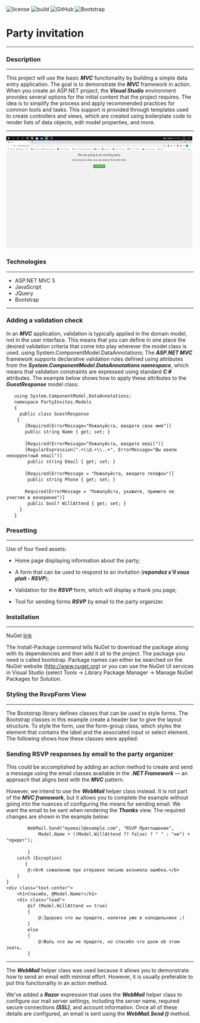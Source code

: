 ![license](https://img.shields.io/badge/license-Mit-green?style=plastic)
![build](https://img.shields.io/badge/build-passing-1CB265?style=plastic&logo=appveyor)
![GitHub](https://img.shields.io/badge/.Net-passing-318CE7?style=plastic&logo=github)
![Bootstrap](https://img.shields.io/badge/Bootstrap-3.4.1-9457EB?style=plastic&logo=Bootstrap)



# Party invitation
___


### Description
___
This project will use the basic  ***MVC***  functionality by building a simple data entry application. The goal is to demonstrate the ***MVC*** framework in action.
When you create an ASP.NET project, the ***Visual Studio*** environment provides several options for the initial content that the project requires. The idea is to simplify the process and apply recommended practices for common tools and tasks. This support is provided through templates used to create controllers and views, which are created using boilerplate code to render lists of data objects, edit model properties, and more.
___
<img src="https://github.com/Allseeingeye99/PartyInvites/blob/master/20.gif" width="500" height="300">

### Technologies
___
- ASP.NET MVC 5
- JavaScript
- JQuery
- Bootstrap 
___
### Adding a validation check
In an ***MVC*** application, validation is typically applied in the domain model, not in the user interface. This means that you can define in one place the desired validation criteria that come into play wherever the model class is used.
using System.ComponentModel.DataAnnotations;
The ***ASP.NET MVC*** framework supports declarative validation rules defined using attributes from the ***System.ComponentModel***.***DataAnnotations namespace***, which means that validation constraints are expressed using standard ***C #*** attributes. The example below shows how to apply these attributes to the ***GuestResponse*** model class:

       using System.ComponentModel.DataAnnotations;
       namespace PartyInvites.Models
       {
         public class GuestResponse
        {
           [Required(ErrorMessage="Пожалуйста, введите свое имя")]
           public string Name { get; set; }

           [Required(ErrorMessage="Пожалуйста, введите email")]
           [RegularExpression(".+\\@.+\\..+", ErrorMessage="Вы ввели некорректный email")]
            public string Email { get; set; }

           [Required(ErrorMessage = "Пожалуйста, введите телефон")]
            public string Phone { get; set; }

           Required(ErrorMessage = "Пожалуйста, укажите, примите ли участие в вечеринке")]
            public bool? WillAttend { get; set; }
         }
       }



### Presetting
___
Use of four fixed assets:

- Home page displaying information about the party;

- A form that can be used to respond to an invitation (***repondez s'il vous plait - RSVP***);

- Validation for the ***RSVP*** form, which will display a thank you page;

- Tool for sending forms ***RSVP*** by email to the party organizer.
### Installation
___
NuGet [link](https://www.nuget.org/)

The Install-Package command tells NuGet to download the package along with its dependencies and then add it all to the project. The package you need is called bootstrap. Package names can either be searched on the NuGet website (http://www.nuget.org) or you can use the NuGet UI services in Visual Studio (select Tools -> Library Package Manager -> Manage NuGet Packages for Solution.

### Styling the RsvpForm View
____
The Bootstrap library defines classes that can be used to style forms.
The Bootstrap classes in this example create a header bar to give the layout structure. To style the form, use the form-group class, which styles the element that contains the label and the associated input or select element.
The following shows how these classes were applied:

 ### Sending RSVP responses by email to the party organizer
 This could be accomplished by adding an action method to create and send a message using the email classes available in the ***.NET Framework*** — an approach that aligns best with the ***MVC*** pattern.

However, we intend to use the ***WebMail*** helper class instead. It is not part of the ***MVC framework***, but it allows you to complete the example without going into the nuances of configuring the means for sending email. We want the email to be sent when rendering the ***Thanks*** view. The required changes are shown in the example below:
   

            WebMail.Send("myemail@example.com", "RSVP Приглашение",
                Model.Name + ((Model.WillAttend ?? false) ? " " : "не") + "придет");

            }
        catch (Exception)
           {
            @:<b>К сожалению при отправке письма возникла ошибка.</b>
        }
    }
    <div class="text-center">
        <h1>Спасибо, @Model.Name!</h1>
        <div class="lead">
            @if (Model.WillAttend == true)
            {
                @:Здорово что вы придете, напитки уже в холодильнике ;)
            }
            else
            {
                @:Жаль что вы не придете, но спасибо что дали об этом знать.
            }
___

         
         
The ***WebMail*** helper class was used because it allows you to demonstrate how to send an email with minimal effort. However, it is usually preferable to put this functionality in an action method.

We've added a ***Razor*** expression that uses the ***WebMail*** helper class to configure our mail server settings, including the server name, required secure connections ***(SSL)***, and account information. Once all of these details are configured, an email is sent using the ***WebMail.Send ()*** method.
